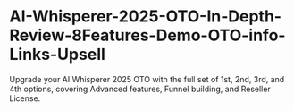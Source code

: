 # AI-Whisperer-2025-OTO-In-Depth-Review-8Features-Demo-OTO-info-Links-Upsell
Upgrade your AI Whisperer 2025 OTO with the full set of 1st, 2nd, 3rd, and 4th options, covering Advanced features, Funnel building, and Reseller License.
